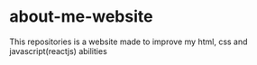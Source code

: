 # about-me-website
This repositories is a website made to improve my html, css and javascript(reactjs) abilities
